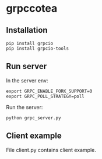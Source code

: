 # grpccotea



## Installation

```
pip install grpcio
pip install grpcio-tools
```

## Run server

In the server env:
```
export GRPC_ENABLE_FORK_SUPPORT=0
export GRPC_POLL_STRATEGY=poll
```

Run the server:
```
python grpc_server.py
```

## Client example
File client.py contains client example.